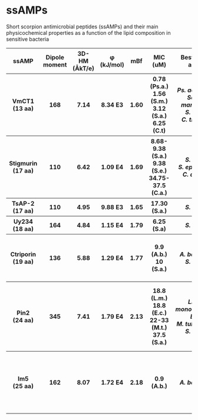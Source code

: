# ssAMPs
Short scorpion antimicrobial peptides (ssAMPs) and their main physicochemical properties as a function of the lipid composition in sensitive bacteria

<table>
  <tr>
    <th>ssAMP</th>
    <th>Dipole moment</th>
    <th>3D-HM (ÅkT/e)</th>
    <th>φ (kJ/mol)</th>
    <th>mBf</th>
    <th>MIC (uM) </th>
    <th>Best activity against</th>
    <th>Major membrane lipids</th>
    <th>Hemolysis (%) </th>
    <th>References </th>
  </tr>
  <tr>
    <th> VmCT1 <br> (13 aa)</th>
    <th>168</th>
    <th>7.14</th>
    <th>8.34 E3</th>
    <th>1.60</th>
    <th>0.78 (Ps.a.) <br> 1.56 (S.m.) <br> 3.12 (S.a.) <br> 6.25 (C.t)</th>
    <th><i>Ps. aeruginosa <br> Serratia marcescens <br> S. aureus <br> C. tropicalis</i></th>
    <th>PE, PG, CL (Ps. a) <br> PE, PG (S.m.) <br> PG, LPG, CL (S.a.) <br> PC, PE, PI, PS, PA (C.t.)</th>
    <th><12 (1.56−6.25 mM)</th>
    <th><a href="https://www.sciencedirect.com/science/article/abs/pii/S0223523416309795?via%3Dihub"_blank">10.1016/j.ejmech.2016.11.040<br><a href="https://portlandpress.com/biochemj/article-abstract/119/5/861/6787/Effect-of-streptomycin-on-lipid-composition-with?redirectedFrom=fulltext">10.1042/bj1190861</a></th>
  </tr>
  <tr>
    <th>Stigmurin <br> (17 aa) </th>
    <th>110</th>
    <th>6.42</th>
    <th>1.09 E4</th>
    <th>1.69</th>
    <th>8.68-9.38 (S.a.) <br> 9.38 (S.e.) <br> 34.75-37.5 (C.a.) </th>
    <th><i>S. aureus <br> S. epidermidis <br> C. albicans</i></th>
    <th>PG, LPG, CL (S. a) <br> PC, PE, PI, PS (C.a.) </th>
    <th>7 (1.1 mM) <br> 9 (17.45 mM) <br> 21 (139.5) </th>
    <th>REF</th>
  </tr>
  <tr>
    <th>TsAP-2 <br> (17 aa) </th>
    <th>110</th>
    <th>4.95</th>
    <th>9.88 E3</th>
    <th>1.65</th>
    <th>17.30 (S.a.) </th>
    <th><i>S. aureus </i></th>
    <th>PG, LPG, CL (S.a.) </th>
    <th>18 (20 mM)</th>
    <th>REF</th>
  </tr>
 <tr>
    <th>Uy234 <br> (18 aa) </th>
    <th>164</th>
    <th>4.84</th>
    <th>1.15 E4</th>
    <th>1.79</th>
    <th>6.25 (S.a)</th>
    <th><i>S. aureus</i></th>
    <th>PG, LPG, CL (S.a.) <br></th>
    <th>7 (140 mM)</th>
    <th>REF</th>
  </tr>
  <tr>
    <th>Ctriporin <br> (19 aa) </th>
    <th>136</th>
    <th>5.88</th>
    <th>1.29 E4</th>
    <th>1.77</th>
    <th>9.9 (A.b.) <br> 10 (S.a.)</th>
    <th><i>A. baumannii <br> S. aureus</i></th>
    <th>PE, CL, PG (A.b.) <br> PG, LPG, CL (S.a.) </th>
    <th>8 (12.5 mM) <br> 27 (25 mM) <br> 45 (50 mM)</th>
    <th>REF</th>
  </tr>
  <tr>
    <th>Pin2 <br> (24 aa) </th>
    <th>345</th>
    <th>7.41</th>
    <th>1.79 E4</th>
    <th>2.13</th>
    <th>18.8 (L.m.) <br> 18.8 (E.c.) <br> 22-33 (M.t.) <br> 37.5 (S.a.)</th>
    <th><i>Listeria monocytogenes <br> E. coli <br> M. tuberculosis <br> S. aureus</i></th>
    <th>CL, PG, PI (L.m.) <br> PE, PG, CL (M.t.) <br> PI-mannosides, CL, PE (M.t.) <br> PG, LPG, CL (S.a.)</th>
    <th>18 (3 mM) <br> 83 (12.5 mM) <br> 98 (20 mM)</th>
    <th>REF</th>
  </tr>
  <tr>
    <th>Im5 <br> (25 aa) </th>
    <th>162</th>
    <th>8.07</th>
    <th>1.72 E4</th>
    <th>2.18</th>
    <th>0.9 (A.b.)</th>
    <th><i>A. baumannii</i></th>
    <th>PE, CL, PG (A.b.)</th>
    <th>18 (6.25 mM) <br> 53 (12.5 mM) <br> 94 (25 mM) <br> 100 (50 mM)</th>
    <th>REF</th>
  </tr>
</table>




